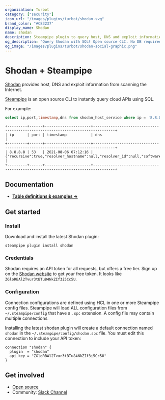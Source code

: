 ```yaml
---
organization: Turbot
category: ["security"]
icon_url: "/images/plugins/turbot/shodan.svg"
brand_color: "#C83237"
display_name: Shodan
name: shodan
description: Steampipe plugin to query host, DNS and exploit information using Shodan.
og_description: "Query Shodan with SQL! Open source CLI. No DB required."
og_image: "/images/plugins/turbot/shodan-social-graphic.png"
---
```


# Shodan + Steampipe

[Shodan](https://www.shodan.io/) provides host, DNS and exploit information from scanning the Internet.

[Steampipe](https://steampipe.io) is an open source CLI to instantly query cloud APIs using SQL.

For example:

```sql
select ip,port,timestamp,dns from shodan_host_service where ip = '8.8.8.8'
```
```
+---------+------+---------------------+--------------------------------------------------------------------------------+
| ip      | port | timestamp           | dns                                                                            |
+---------+------+---------------------+--------------------------------------------------------------------------------+
| 8.8.8.8 | 53   | 2021-08-06 07:12:16 | {"recursive":true,"resolver_hostname":null,"resolver_id":null,"software":null} |
+---------+------+---------------------+--------------------------------------------------------------------------------+
```

## Documentation

- **[Table definitions & examples →](/plugins/turbot/shodan/tables)**

## Get started

### Install

Download and install the latest Shodan plugin:

```shell
steampipe plugin install shodan
```

### Credentials

Shodan requires an API token for all requests, but offers a free tier. Sign up on the [Shodan website](https://www.shodan.io) to get your free token. It looks like `ZGloRBAl2Tvur3tBTu84NkZIf3i5Cc5U`.

### Configuration

Connection configurations are defined using HCL in one or more Steampipe config files. Steampipe will load ALL configuration files from `~/.steampipe/config` that have a `.spc` extension. A config file may contain multiple connections.

Installing the latest shodan plugin will create a default connection named `shodan` in the `~/.steampipe/config/shodan.spc` file.  You must edit this connection to include your API token:

```hcl
connection "shodan" {
  plugin  = "shodan"
  api_key = "ZGloRBAl2Tvur3tBTu84NkZIf3i5Cc5U"
}
```

## Get involved

* [Open source](https://github.com/turbot/steampipe-plugin-shodan)
* Community: [Slack Channel](https://steampipe.io/community/join)
